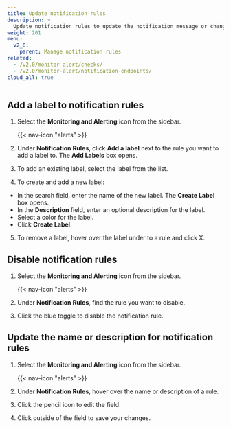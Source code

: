 ```yaml
---
title: Update notification rules
description: >
  Update notification rules to update the notification message or change the schedule or conditions.
weight: 201
menu:
  v2_0:
    parent: Manage notification rules
related:
  - /v2.0/monitor-alert/checks/
  - /v2.0/monitor-alert/notification-endpoints/
cloud_all: true
---
```


## Add a label to notification rules

1. Select the **Monitoring and Alerting** icon from the sidebar.

    {{< nav-icon "alerts" >}}

2. Under **Notification Rules**, click **Add a label** next to the rule you want to add a label to. The **Add Labels** box opens.
3. To add an existing label, select the label from the list.
4. To create and add a new label:
  - In the search field, enter the name of the new label. The **Create Label** box opens.
  - In the **Description** field, enter an optional description for the label.
  - Select a color for the label.
  - Click **Create Label**.
5. To remove a label, hover over the label under to a rule and click X.


## Disable notification rules

1. Select the **Monitoring and Alerting** icon from the sidebar.


    {{< nav-icon "alerts" >}}


2. Under **Notification Rules**, find the rule you want to disable.
3. Click the blue toggle to disable the notification rule.

## Update the name or description for notification rules

1. Select the **Monitoring and Alerting** icon from the sidebar.


    {{< nav-icon "alerts" >}}


2. Under **Notification Rules**, hover over the name or description of a rule.
3. Click the pencil icon to edit the field.
4. Click outside of the field to save your changes.
